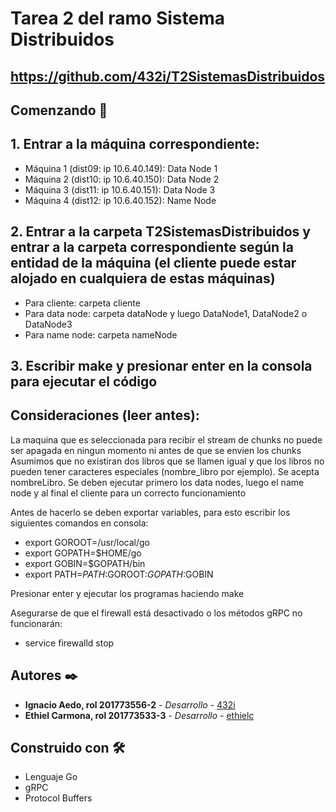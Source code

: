 
# Tarea 2 del ramo Sistema Distribuidos
## https://github.com/432i/T2SistemasDistribuidos
## Comenzando 🚀

## 1. Entrar a la máquina correspondiente:
- Máquina 1 (dist09: ip 10.6.40.149): Data Node 1
- Máquina 2 (dist10: ip 10.6.40.150): Data Node 2
- Máquina 3 (dist11: ip 10.6.40.151): Data Node 3
- Máquina 4 (dist12: ip 10.6.40.152): Name Node

## 2. Entrar a la carpeta T2SistemasDistribuidos y entrar a la carpeta correspondiente según la entidad de la máquina (el cliente puede estar alojado en cualquiera de estas máquinas)

- Para cliente: carpeta cliente
- Para data node: carpeta dataNode y luego DataNode1, DataNode2 o DataNode3
- Para name node: carpeta nameNode

## 3. Escribir make y presionar enter en la consola para ejecutar el código
## Consideraciones (leer antes):
La maquina que es seleccionada para recibir el stream de chunks no puede ser apagada en ningun momento ni antes de que se envien los chunks
Asumimos que no existiran dos libros que se llamen igual y que los libros no pueden tener caracteres especiales (nombre_libro por ejemplo). Se acepta nombreLibro.
Se deben ejecutar primero los data nodes, luego el name node y al final el cliente para un correcto funcionamiento


Antes de hacerlo se deben exportar variables, para esto escribir los siguientes comandos en consola:
- export GOROOT=/usr/local/go
- export GOPATH=$HOME/go
- export GOBIN=$GOPATH/bin
- export PATH=$PATH:$GOROOT:$GOPATH:$GOBIN

Presionar enter y ejecutar los programas haciendo make

Asegurarse de que el firewall está desactivado o los métodos gRPC no funcionarán:

- service firewalld stop

## Autores ✒️

* **Ignacio Aedo, rol 201773556-2** - *Desarrollo* - [432i](https://github.com/432i)
* **Ethiel Carmona, rol 201773533-3** - *Desarrollo* - [ethielc](https://github.com/ethielc)

## Construido con 🛠️
* Lenguaje Go
* gRPC
* Protocol Buffers
